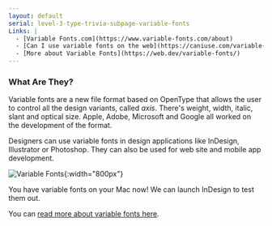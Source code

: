 ```yaml
---
layout: default
serial: level-3-type-trivia-subpage-variable-fonts
Links: |
  - [Variable Fonts.com](https://www.variable-fonts.com/about)
  - [Can I use variable fonts on the web](https://caniuse.com/variable-fonts)
  - [More about Variable Fonts](https://web.dev/variable-fonts/)
---
```

### What Are They?

Variable fonts are a new file format based on OpenType that allows the user to control all the design variants, called *axis*. There's weight, width, italic, slant and optical size. Apple, Adobe, Microsoft and Google all worked on the development of the format.

Designers can use variable fonts in design applications like InDesign, Illustrator or Photoshop. They can also be used for web site and mobile app development.

![Variable Fonts]({{site.url}}/svg/type-trivia/variable-fonts.svg "Variable fonts"){:width="800px"}

You have variable fonts on your Mac now! We can launch InDesign to test them out.

You can [read more about variable fonts here](https://variablefonts.io/).